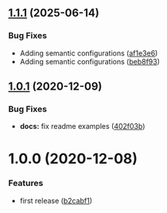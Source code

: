 ## [1.1.1](https://github.com/console-table-printer/simple-wcswidth/compare/v1.1.0...v1.1.1) (2025-06-14)


### Bug Fixes

* Adding semantic configurations ([af1e3e6](https://github.com/console-table-printer/simple-wcswidth/commit/af1e3e61f300d184f62380be4230a5fe484ad9fc))
* Adding semantic configurations ([beb8f93](https://github.com/console-table-printer/simple-wcswidth/commit/beb8f939ec648e4a40fadee8ddee4eb672440e71))

## [1.0.1](https://github.com/ayonious/simple-wcswidth/compare/v1.0.0...v1.0.1) (2020-12-09)


### Bug Fixes

* **docs:** fix readme examples ([402f03b](https://github.com/ayonious/simple-wcswidth/commit/402f03b087785de4118c2d8faec38b7f5c9002be))

# 1.0.0 (2020-12-08)


### Features

* first release ([b2cabf1](https://github.com/ayonious/simple-wcswidth/commit/b2cabf164baecdf259337a23b8e27ec62ac6cc7e))
